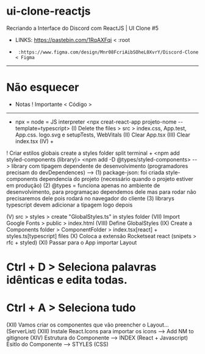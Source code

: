 # ui-clone-reactjs
Recriando a Interface do Discord com ReactJS | UI Clone #5
- LINKS: https://pastebin.com/1RqAXFqi < :root
-      :https://www.figma.com/design/Mnr08FcriAibSOheL0XvrY/Discord-Clone < Figma

----------------
# Não esquecer
- Notas
! Importante
< Código >
----------------


- npx = node = JS interpreter
<npx creat-react-app projeto-nome --template=typescript>
(I) Delete the files > src > index.css, App.test, App.css. logo.svg e setupTests, WebVitals
(II) Clear App.tsx
(III) Clear index.tsx
(IV) <cd projeto-nome> + <npm start>

! Criar estilos globais
    create a styles folder 
    split terminal + <npm add styled-components (library)> 
    <npm add -D @types/styled-components> --> library com tipagem dependente de desenvolvimento (programadores precisam do devDependences) -->
        (1) package-json: foi criada style-components dependencia do projeto (necessário quando o projeto estiver em produção)
        (2) @types = funciona apenas no ambiente de desenvolvimento, para programaçao dependemos dele mas para rodar não precisaremos dele pois rodará no navegador do cliente 
        (3) librarys typescript devem adicionar a tipagem logo depois

(V) src > styles > create "GlobalStyles.ts" in styles folder 
(VII) Import Google Fonts > public > index.html
(VIII) Define GlobalStyles
(IX) Create a Components folder > ComponentFolder > index.tsx[react] + styles.ts[typescript] files 
(X) Coloca a extensão Rocketseat react (snipets > rfc + styled)
(XI) Passar para o App importar Layout

# Ctrl + D > Seleciona palavras idênticas e edita todas.
# Ctrl + A > Seleciona tudo

(XII) Vamos criar os componentes que vão preencher o Layout... (ServerList)
(XIII) Instale React.Icons para importar os icons --> Add NM to gitignore
(XIV) Estrutura do Componente --> INDEX (React + Javascript) 
      Esitlo do Componente --> STYLES (CSS)




